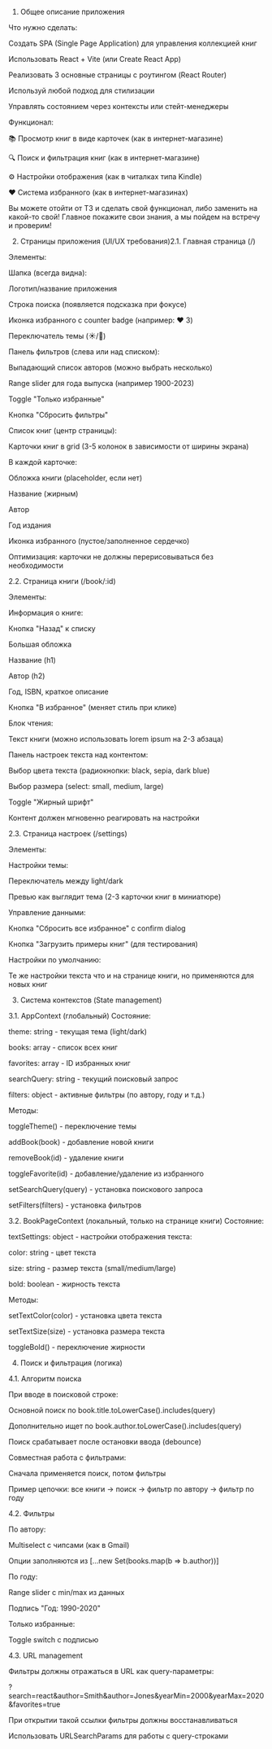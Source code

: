 1. Общее описание приложения

Что нужно сделать:

Создать SPA (Single Page Application) для управления коллекцией книг

Использовать React + Vite (или Create React App)

Реализовать 3 основные страницы с роутингом (React Router)

Используй любой подход для стилизации

Управлять состоянием через контексты или стейт-менеджеры

Функционал:

📚 Просмотр книг в виде карточек (как в интернет-магазине)

🔍 Поиск и фильтрация книг (как в интернет-магазине)

⚙️ Настройки отображения (как в читалках типа Kindle)

❤️ Система избранного (как в интернет-магазинах)

Вы можете отойти от ТЗ и сделать свой функционал, либо заменить на какой-то свой! Главное покажите свои знания, а мы пойдем на встречу и проверим!

2. Страницы приложения (UI/UX требования)2.1. Главная страница (/)

Элементы:

Шапка (всегда видна):

Логотип/название приложения

Строка поиска (появляется подсказка при фокусе)

Иконка избранного с counter badge (например: ❤️ 3)

Переключатель темы (☀️/🌙)

Панель фильтров (слева или над списком):

Выпадающий список авторов (можно выбрать несколько)

Range slider для года выпуска (например 1900-2023)

Toggle "Только избранные"

Кнопка "Сбросить фильтры"

Список книг (центр страницы):

Карточки книг в grid (3-5 колонок в зависимости от ширины экрана)

В каждой карточке:

Обложка книги (placeholder, если нет)

Название (жирным)

Автор

Год издания

Иконка избранного (пустое/заполненное сердечко)

Оптимизация: карточки не должны перерисовываться без необходимости

2.2. Страница книги (/book/:id)

Элементы:

Информация о книге:

Кнопка "Назад" к списку

Большая обложка

Название (h1)

Автор (h2)

Год, ISBN, краткое описание

Кнопка "В избранное" (меняет стиль при клике)

Блок чтения:

Текст книги (можно использовать lorem ipsum на 2-3 абзаца)

Панель настроек текста над контентом:

Выбор цвета текста (радиокнопки: black, sepia, dark blue)

Выбор размера (select: small, medium, large)

Toggle "Жирный шрифт"

Контент должен мгновенно реагировать на настройки

2.3. Страница настроек (/settings)

Элементы:

Настройки темы:

Переключатель между light/dark

Превью как выглядит тема (2-3 карточки книг в миниатюре)

Управление данными:

Кнопка "Сбросить все избранное" с confirm dialog

Кнопка "Загрузить примеры книг" (для тестирования)

Настройки по умолчанию:

Те же настройки текста что и на странице книги, но применяются для новых книг

3. Система контекстов (State management)

3.1. AppContext (глобальный)
Состояние:

theme: string - текущая тема (light/dark)

books: array - список всех книг

favorites: array - ID избранных книг

searchQuery: string - текущий поисковый запрос

filters: object - активные фильтры (по автору, году и т.д.)

Методы:

toggleTheme() - переключение темы

addBook(book) - добавление новой книги

removeBook(id) - удаление книги

toggleFavorite(id) - добавление/удаление из избранного

setSearchQuery(query) - установка поискового запроса

setFilters(filters) - установка фильтров

3.2. BookPageContext (локальный, только на странице книги)
Состояние:

textSettings: object - настройки отображения текста:

color: string - цвет текста

size: string - размер текста (small/medium/large)

bold: boolean - жирность текста

Методы:

setTextColor(color) - установка цвета текста

setTextSize(size) - установка размера текста

toggleBold() - переключение жирности


4. Поиск и фильтрация (логика)

4.1. Алгоритм поиска

При вводе в поисковой строке:

Основной поиск по book.title.toLowerCase().includes(query)

Дополнительно ищет по book.author.toLowerCase().includes(query)

Поиск срабатывает после остановки ввода (debounce)

Совместная работа с фильтрами:

Сначала применяется поиск, потом фильтры

Пример цепочки: все книги -> поиск -> фильтр по автору -> фильтр по году

4.2. Фильтры

По автору:

Multiselect с чипсами (как в Gmail)

Опции заполняются из [...new Set(books.map(b => b.author))]

По году:

Range slider с min/max из данных

Подпись "Год: 1990-2020"

Только избранные:

Toggle switch с подписью

4.3. URL management

Фильтры должны отражаться в URL как query-параметры:

?search=react&author=Smith&author=Jones&yearMin=2000&yearMax=2020&favorites=true

При открытии такой ссылки фильтры должны восстанавливаться

Использовать URLSearchParams для работы с query-строками